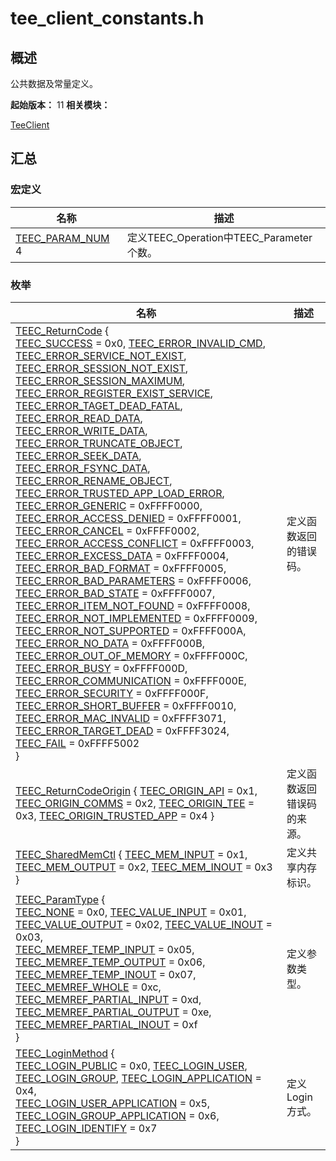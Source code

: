 # tee_client_constants.h


## 概述

公共数据及常量定义。

**起始版本：**
11
**相关模块：**

[TeeClient](_tee_client.md)


## 汇总


### 宏定义

| 名称 | 描述 | 
| -------- | -------- |
| [TEEC_PARAM_NUM](_tee_client.md#teec_param_num)   4 | 定义TEEC_Operation中TEEC_Parameter个数。  | 


### 枚举

| 名称 | 描述 | 
| -------- | -------- |
| [TEEC_ReturnCode](_tee_client.md#teec_returncode) {<br/>[TEEC_SUCCESS](_tee_client.md) = 0x0, [TEEC_ERROR_INVALID_CMD](_tee_client.md), [TEEC_ERROR_SERVICE_NOT_EXIST](_tee_client.md), [TEEC_ERROR_SESSION_NOT_EXIST](_tee_client.md),<br/>[TEEC_ERROR_SESSION_MAXIMUM](_tee_client.md), [TEEC_ERROR_REGISTER_EXIST_SERVICE](_tee_client.md), [TEEC_ERROR_TAGET_DEAD_FATAL](_tee_client.md), [TEEC_ERROR_READ_DATA](_tee_client.md),<br/>[TEEC_ERROR_WRITE_DATA](_tee_client.md), [TEEC_ERROR_TRUNCATE_OBJECT](_tee_client.md), [TEEC_ERROR_SEEK_DATA](_tee_client.md), [TEEC_ERROR_FSYNC_DATA](_tee_client.md),<br/>[TEEC_ERROR_RENAME_OBJECT](_tee_client.md), [TEEC_ERROR_TRUSTED_APP_LOAD_ERROR](_tee_client.md), [TEEC_ERROR_GENERIC](_tee_client.md) = 0xFFFF0000, [TEEC_ERROR_ACCESS_DENIED](_tee_client.md) = 0xFFFF0001,<br/>[TEEC_ERROR_CANCEL](_tee_client.md) = 0xFFFF0002, [TEEC_ERROR_ACCESS_CONFLICT](_tee_client.md) = 0xFFFF0003, [TEEC_ERROR_EXCESS_DATA](_tee_client.md) = 0xFFFF0004, [TEEC_ERROR_BAD_FORMAT](_tee_client.md) = 0xFFFF0005,<br/>[TEEC_ERROR_BAD_PARAMETERS](_tee_client.md) = 0xFFFF0006, [TEEC_ERROR_BAD_STATE](_tee_client.md) = 0xFFFF0007, [TEEC_ERROR_ITEM_NOT_FOUND](_tee_client.md) = 0xFFFF0008, [TEEC_ERROR_NOT_IMPLEMENTED](_tee_client.md) = 0xFFFF0009,<br/>[TEEC_ERROR_NOT_SUPPORTED](_tee_client.md) = 0xFFFF000A, [TEEC_ERROR_NO_DATA](_tee_client.md) = 0xFFFF000B, [TEEC_ERROR_OUT_OF_MEMORY](_tee_client.md) = 0xFFFF000C, [TEEC_ERROR_BUSY](_tee_client.md) = 0xFFFF000D,<br/>[TEEC_ERROR_COMMUNICATION](_tee_client.md) = 0xFFFF000E, [TEEC_ERROR_SECURITY](_tee_client.md) = 0xFFFF000F, [TEEC_ERROR_SHORT_BUFFER](_tee_client.md) = 0xFFFF0010, [TEEC_ERROR_MAC_INVALID](_tee_client.md) = 0xFFFF3071,<br/>[TEEC_ERROR_TARGET_DEAD](_tee_client.md) = 0xFFFF3024, [TEEC_FAIL](_tee_client.md) = 0xFFFF5002<br/>} | 定义函数返回的错误码。  | 
| [TEEC_ReturnCodeOrigin](_tee_client.md#teec_returncodeorigin) { [TEEC_ORIGIN_API](_tee_client.md) = 0x1, [TEEC_ORIGIN_COMMS](_tee_client.md) = 0x2, [TEEC_ORIGIN_TEE](_tee_client.md) = 0x3, [TEEC_ORIGIN_TRUSTED_APP](_tee_client.md) = 0x4 } | 定义函数返回错误码的来源。  | 
| [TEEC_SharedMemCtl](_tee_client.md#teec_sharedmemctl) { [TEEC_MEM_INPUT](_tee_client.md) = 0x1, [TEEC_MEM_OUTPUT](_tee_client.md) = 0x2, [TEEC_MEM_INOUT](_tee_client.md) = 0x3 } | 定义共享内存标识。  | 
| [TEEC_ParamType](_tee_client.md#teec_paramtype) {<br/>[TEEC_NONE](_tee_client.md) = 0x0, [TEEC_VALUE_INPUT](_tee_client.md) = 0x01, [TEEC_VALUE_OUTPUT](_tee_client.md) = 0x02, [TEEC_VALUE_INOUT](_tee_client.md) = 0x03,<br/>[TEEC_MEMREF_TEMP_INPUT](_tee_client.md) = 0x05, [TEEC_MEMREF_TEMP_OUTPUT](_tee_client.md) = 0x06, [TEEC_MEMREF_TEMP_INOUT](_tee_client.md) = 0x07, [TEEC_MEMREF_WHOLE](_tee_client.md) = 0xc,<br/>[TEEC_MEMREF_PARTIAL_INPUT](_tee_client.md) = 0xd, [TEEC_MEMREF_PARTIAL_OUTPUT](_tee_client.md) = 0xe, [TEEC_MEMREF_PARTIAL_INOUT](_tee_client.md) = 0xf<br/>} | 定义参数类型。  | 
| [TEEC_LoginMethod](_tee_client.md#teec_loginmethod) {<br/>[TEEC_LOGIN_PUBLIC](_tee_client.md) = 0x0, [TEEC_LOGIN_USER](_tee_client.md), [TEEC_LOGIN_GROUP](_tee_client.md), [TEEC_LOGIN_APPLICATION](_tee_client.md) = 0x4,<br/>[TEEC_LOGIN_USER_APPLICATION](_tee_client.md) = 0x5, [TEEC_LOGIN_GROUP_APPLICATION](_tee_client.md) = 0x6, [TEEC_LOGIN_IDENTIFY](_tee_client.md) = 0x7<br/>} | 定义Login方式。  | 
